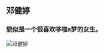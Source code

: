 ## 邓健婷
### 貌似是一个很喜欢哆啦a梦的女生。
![邓健婷](http://mmbiz.qpic.cn/mmbiz_jpg/o4VNBgDFNzHqc92tqoULeaCGY3UIMaaEomhBMZWFz3ibMKOOAiavgsghRzoto1ia1sBLE079O1qJq1LGkvncAr1uQ/640?wx_fmt=jpeg&tp=webp&wxfrom=5&wx_lazy=1 "有意思")
